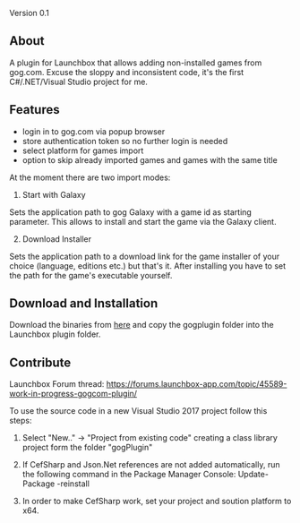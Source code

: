 Version 0.1

## About

A plugin for Launchbox that allows adding non-installed games from gog.com.
Excuse the sloppy and inconsistent code, it's the first C#/.NET/Visual Studio project for me.

## Features

- login in to gog.com via popup browser
- store authentication token so no further login is needed
- select platform for games import
- option to skip already imported games and games with the same title


At the moment there are two import modes:

1. Start with Galaxy

Sets the application path to gog Galaxy with a game id as starting parameter. This allows to install and start the game via the Galaxy client.

2. Download Installer

Sets the application path to a download link for the game installer of your choice (language, editions etc.) but that's it.
After installing you have to set the path for the game's executable yourself.


## Download and Installation

Download the binaries from [here](https://forums.launchbox-app.com/files/file/1283-gogcom-plugin/) and copy the gogplugin folder into the Launchbox plugin folder.


## Contribute

Launchbox Forum thread: https://forums.launchbox-app.com/topic/45589-work-in-progress-gogcom-plugin/

To use the source code in a new Visual Studio 2017 project follow this steps:

1) Select "New.." -> "Project from existing code" creating a class library project form the folder "gogPlugin"

2) If CefSharp and Json.Net references are not added automatically, run the following command in the Package Manager Console: Update-Package -reinstall

3) In order to make CefSharp work, set your project and soution platform to x64.
